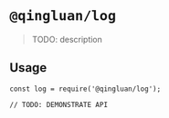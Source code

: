 # `@qingluan/log`

> TODO: description

## Usage

```
const log = require('@qingluan/log');

// TODO: DEMONSTRATE API
```
